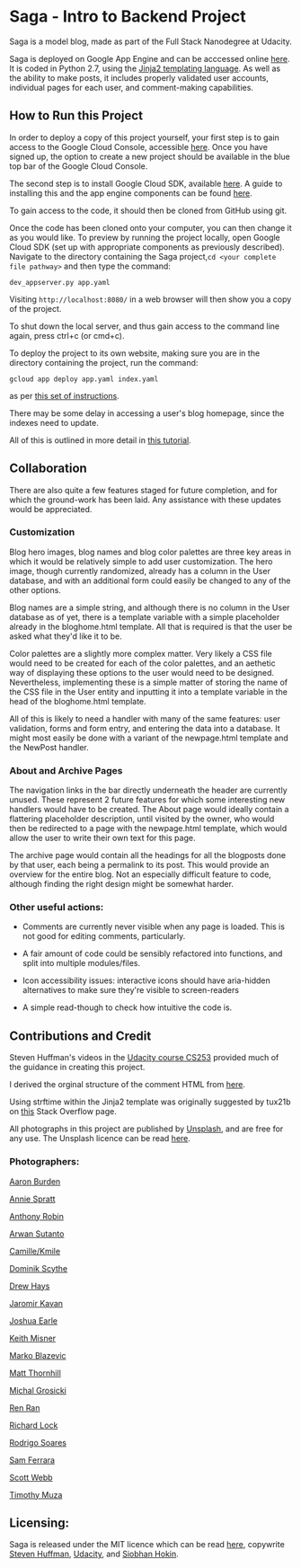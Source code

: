 # Saga - Intro to Backend Project

Saga is a model blog, made as part of the Full Stack Nanodegree at Udacity.

Saga is deployed on Google App Engine and can be acccessed online [here](http://saga-blog.appspot.com). It is coded in Python 2.7, using the [Jinja2 templating language](http://jinja.pocoo.org/docs/2.9/). As well as the ability to make posts, it includes properly validated user accounts, individual pages for each user, and comment-making capabilities.

## How to Run this Project

In order to deploy a copy of this project yourself, your first step is to gain access to the Google Cloud Console, accessible [here](https://console.cloud.google.com/home/dashboard). Once you have signed up, the option to create a new project should be available in the blue top bar of the Google Cloud Console.

The second step is to install Google Cloud SDK, available [here](https://cloud.google.com/sdk/). A guide to installing this and the app engine components can be found [here](https://cloud.google.com/appengine/docs/standard/python/download).

To gain access to the code, it should then be cloned from GitHub using git.

Once the code has been cloned onto your computer, you can then change it as you would like. To preview by running the project locally, open Google Cloud SDK (set up with appropriate components as previously described). Navigate to the directory containing the Saga project,`cd <your complete file pathway>` and then type the command:
```
dev_appserver.py app.yaml
```

Visiting `http://localhost:8080/` in a web browser will then show you a copy of the project.

To shut down the local server, and thus gain access to the command line again, press ctrl+c (or cmd+c). 

To deploy the project to its own website, making sure you are in the directory containing the project, run the command:
```
gcloud app deploy app.yaml index.yaml
```
as per [this set of instructions](https://cloud.google.com/appengine/docs/standard/python/getting-started/deploying-the-application).

There may be some delay in accessing a user's blog homepage, since the indexes need to update.

All of this is outlined in more detail in [this tutorial](https://cloud.google.com/appengine/docs/standard/python/getting-started/creating-guestbook).

## Collaboration

There are also quite a few features staged for future completion, and for which the ground-work has been laid. Any assistance with these updates would be appreciated.

### Customization
Blog hero images, blog names and blog color palettes are three key areas in which it would be relatively simple to add user customization. The hero image, though currently randomized, already has a column in the User database, and with an additional form could easily be changed to any of the other options.

Blog names are a simple string, and although there is no column in the User database as of yet, there is a template variable with a simple placeholder already in the bloghome.html template. All that is required is that the user be asked what they'd like it to be.

Color palettes are a slightly more complex matter. Very likely a CSS file would need to be created for each of the color palettes, and an aethetic way of displaying these options to the user would need to be designed. Nevertheless, implementing these is a simple matter of storing the name of the CSS file in the User entity and inputting it into a template variable in the head of the bloghome.html template.

All of this is likely to need a handler with many of the same features: user validation, forms and form entry, and entering the data into a database. It might most easily be done with a variant of the newpage.html template and the NewPost handler.

### About and Archive Pages

The navigation links in the bar directly underneath the header are currently unused. These represent 2 future features for which some interesting new handlers would have to be created. The About page would ideally contain a flattering placeholder description, until visited by the owner, who would then be redirected to a page with the newpage.html template, which would allow the user to write their own text for this page.

The archive page would contain all the headings for all the blogposts done by that user, each being a permalink to its post. This would provide an overview for the entire blog. Not an especially difficult feature to code, although finding the right design might be somewhat harder.

### Other useful actions:

- Comments are currently never visible when any page is loaded. This is not good for editing comments, particularly.

- A fair amount of code could be sensibly refactored into functions, and split into multiple modules/files.

- Icon accessibility issues: interactive icons should have aria-hidden alternatives to make sure they're visible to screen-readers

- A simple read-though to check how intuitive the code is.

## Contributions and Credit

Steven Huffman's videos in the [Udacity course CS253](https://www.udacity.com/course/web-development--cs253) provided much of the guidance in creating this project.

I derived the orginal structure of the comment HTML from [here](https://developer.mozilla.org/en/docs/Web/HTML/Element/article).

Using strftime within the Jinja2 template was originally suggested by tux21b on [this](https://stackoverflow.com/questions/4830535/python-how-do-i-format-a-date-in-jinja2) Stack Overflow page.

All photographs in this project are published by [Unsplash](https://unsplash.com/), and are free for any use. The Unsplash licence can be read [here](https://unsplash.com/license).

### Photographers:
[Aaron Burden](https://unsplash.com/@aaronburden)

[Annie Spratt](https://unsplash.com/@anniespratt)

[Anthony Robin](https://unsplash.com/@anthonyrobinphoto)

[Arwan Sutanto](https://unsplash.com/@arwanod)

[Camille/Kmile](https://unsplash.com/@kmile_ch)

[Dominik Scythe](https://unsplash.com/@drscythe)

[Drew Hays](https://unsplash.com/@drew_hays)

[Jaromir Kavan](https://unsplash.com/@jerrykavan)

[Joshua Earle](https://unsplash.com/@joshuaearle)

[Keith Misner](https://unsplash.com/@keithmisner)

[Marko Blazevic](https://unsplash.com/@kerber)

[Matt Thornhill](https://unsplash.com/@matt_47)

[Michal Grosicki](https://unsplash.com/@groosheck)

[Ren Ran](https://unsplash.com/@renran)

[Richard Lock](https://unsplash.com/@richlock)

[Rodrigo Soares](https://unsplash.com/@rodi01)

[Sam Ferrara](https://unsplash.com/@samferrara)

[Scott Webb](https://unsplash.com/@scottwebb)

[Timothy Muza](https://unsplash.com/@timothymuza)


## Licensing:
Saga is released under the MIT licence which can be read [here](https://opensource.org/licenses/MIT), copywrite [Steven Huffman](https://www.linkedin.com/in/shuffman56), [Udacity](https://www.udacity.com/), and [Siobhan Hokin](http://www.siobhanhokin.com/).


